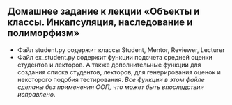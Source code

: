 ## Домашнее задание к лекции «Объекты и классы. Инкапсуляция, наследование и полиморфизм»

- Файл student.py содержит классы Student, Mentor, Reviewer, Lecturer
- Файл ex_student.py содержит функции подсчета средней оценки студентов и лекторов. А также дополнительные функции для создания списка студентов, лекторов, для генерирования оценок и некоторого подобия тестирования. _Все функции в этом файле сделаны без применения ООП, что может быть впоследствии исправлено_.